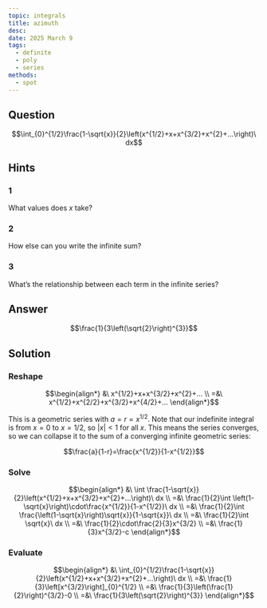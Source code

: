 ```yaml
---
topic: integrals
title: azimuth
desc: 
date: 2025 March 9
tags:
  - definite
  - poly
  - series
methods:
  - spot
---
```



## Question
```math
\int_{0}^{1/2}\frac{1-\sqrt{x}}{2}\left(x^{1/2}+x+x^{3/2}+x^{2}+...\right)\ dx
```


## Hints

### 1
What values does $x$ take?

### 2
How else can you write the infinite sum?

### 3
What’s the relationship between each term in the infinite series?


## Answer
```math
\frac{1}{3\left(\sqrt{2}\right)^{3}}
```


## Solution

### Reshape
```math
\begin{align*}
  &\ x^{1/2}+x+x^{3/2}+x^{2}+...
  \\ =&\ x^{1/2}+x^{2/2}+x^{3/2}+x^{4/2}+...
\end{align*}
```

This is a geometric series with $a = r = x^{1/2}$. Note that our indefinite integral is from $x = 0$ to $x = 1/2$, so $|x| < 1$ for all $x$. This means the series converges, so we can collapse it to the sum of a converging infinite geometric series:

```math
\frac{a}{1-r}=\frac{x^{1/2}}{1-x^{1/2}}
```

### Solve
```math
\begin{align*}
  &\ \int \frac{1-\sqrt{x}}{2}\left(x^{1/2}+x+x^{3/2}+x^{2}+...\right)\ dx
  \\ =&\ \frac{1}{2}\int \left(1-\sqrt{x}\right)\cdot\frac{x^{1/2}}{1-x^{1/2}}\ dx
  \\ =&\ \frac{1}{2}\int \frac{\left(1-\sqrt{x}\right)\sqrt{x}}{1-\sqrt{x}}\ dx
  \\ =&\ \frac{1}{2}\int \sqrt{x}\ dx
  \\ =&\ \frac{1}{2}\cdot\frac{2}{3}x^{3/2}
  \\ =&\ \frac{1}{3}x^{3/2}-c
\end{align*}
```

### Evaluate
```math
\begin{align*}
  &\ \int_{0}^{1/2}\frac{1-\sqrt{x}}{2}\left(x^{1/2}+x+x^{3/2}+x^{2}+...\right)\ dx
  \\ =&\ \frac{1}{3}\left[x^{3/2}\right]_{0}^{1/2}
  \\ =&\ \frac{1}{3}\left(\frac{1}{2}\right)^{3/2}-0
  \\ =&\ \frac{1}{3\left(\sqrt{2}\right)^{3}}
\end{align*}
```
